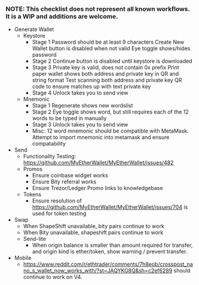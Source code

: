 ### NOTE: This checklist does not represent all known workflows. It is a WIP and additions are welcome.


* Generate Wallet
    - Keystore
        - Stage 1
            Password should be at least 9 characters
                Create New Wallet button is disabled when not valid
            Eye toggle shows/hides password
        - Stage 2
            Continue button is disabled until keystore is downloaded
        - Stage 3
            Private key is valid, does not contain 0x prefix
            Print paper wallet shows both address and private key in QR and string format
                Test scanning both address and private key QR code to ensure matches up with text private key
        - Stage 4
            Unlock takes you to send view
    - Mnemonic
        - Stage 1
            Regenerate shows new wordslist
        - Stage 2
            Eye toggle shows word, but still requires each of the 12 words to be typed in manually
        - Stage 3
            Unlock takes you to send view
        - Misc:
            12 word mnemonic should be compatible with MetaMask. 
            Attempt to import mnemonic into metamask and ensure compatability
* Send
    - Functionality Testing: https://github.com/MyEtherWallet/MyEtherWallet/issues/482
    - Promos
        - Ensure coinbase widget works
        - Ensure Bity referral works
        - Ensure Trezor/Ledger Promo links to knowledgebase
    - Tokens
        - Ensure resolution of https://github.com/MyEtherWallet/MyEtherWallet/issues/704 is used for token testing
* Swap
    - When ShapeShift unavailable, bity pairs continue to work
    - When Bity unavailable, shapeshift pairs continue to work
    - Send-lite
        - When origin balance is smaller than amount required for transfer, and origin kind is ether/token, show warning / prevent transfer.
* Mobile
    - https://www.reddit.com/r/ethtrader/comments/7h8eob/crosspost_nano_s_wallet_now_works_with/?st=JAQYKG8Q&sh=c2ef6289 should continue to work on V4.